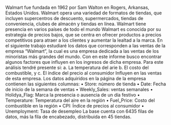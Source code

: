 Walmart fue fundada en 1962 por Sam Walton en Rogers, Arkansas, Estados Unidos. 
Walmart opera una variedad de formatos de tiendas, que incluyen supercentros de descuento, supermercados, tiendas de conveniencia, clubes de almacén y tiendas en línea.
Walmart tiene presencia en varios países de todo el mundo
Walmart es conocida por su estrategia de precios bajos, que se centra en ofrecer productos a precios competitivos para atraer a los clientes y aumentar la lealtad a la marca.
En el siguiente trabajo estudiaré los datos que corresponden a las ventas de la empresa “Walmart”, la cual es una empresa dedicada a las ventas de los minoristas más grandes del mundo. Con en este informe busco encontrar algunos factores que influyen en los ingresos de dicha empresa. Para este análisis tendré presente si:
a.	La temperatura del arie 
b.	El costo del combustible, y
c.	El índice del precio al consumidor 
Influyen en las ventas de esta empresa.
Los datos adquiridos en la página de la empresa contienen las siguientes columnas:
•	Store: número de tienda
•	Date: Fecha de inicio de la semana de ventas
•	Weekly_Sales: ventas semanales
•	Holidya_Flag: Marca la presencia o ausencia de un día festivo
•	Temperature: Temperatura del aire en la región
•	Fuel_Price: Costo del combustible en la región
•	CPI: Índice de precios al consumidor
•	Unemployment: Tasa de desempleo
La base cuenta con 6435 filas de datos, más la fila de encabezado, distribuida en 45 tiendas.
